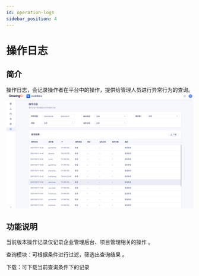 ```yaml
---
id: operation-logs
sidebar_position: 4
---
```


# 操作日志

## 简介[](#jian-jie)


操作日志，会记录操作者在平台中的操作，提供给管理人员进行异常行为的查询。
![](/img/assets-M2qbZInaXgdm8kkNosp-MkHFXvN98B-Ac9oIk7i-MkHFb_Wod-V-GtEI2MTimage.png)

## 功能说明[](#jie-mian-jie-shao)

当前版本操作记录仅记录企业管理后台、项目管理相关的操作 。

查询模块：可根据条件进行过滤，筛选出查询结果 。 

下载：可下载当前查询条件下的记录


